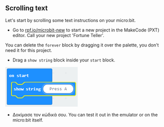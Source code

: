 ## Scrolling text

Let's start by scrolling some text instructions on your micro:bit.

+ Go to <a href="https://rpf.io/microbit-new" target="_blank">rpf.io/microbit-new</a> to start a new project in the MakeCode (PXT) editor. Call your new project 'Fortune Teller'.

You can delete the `forever` block by dragging it over the palette, you don't need it for this project.

+ Drag a `show string` block inside your `start` block.

![screenshot](images/fortune-press-a.png)

+ Δοκίμασε τον κώδικά σου. You can test it out in the emulator or on the micro:bit itself.